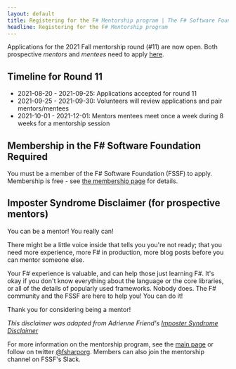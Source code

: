 ```yaml
---
layout: default
title: Registering for the F# Mentorship program | The F# Software Foundation
headline: Registering for the F# Mentorship program
---
```


Applications for the 2021 Fall mentorship round (#11) are now open. Both prospective _mentors_ and _mentees_ need to apply [here](https://forms.gle/WAPwui3GxhRcQerw9).

## Timeline for Round 11

* 2021-08-20 - 2021-09-25: Applications accepted for round 11
* 2021-09-25 - 2021-09-30: Volunteers will review applications and pair mentors/mentees
* 2021-10-01 - 2021-12-01: Mentors mentees meet once a week during 8 weeks for a mentorship session

## Membership in the F# Software Foundation Required

You must be a member of the F# Software Foundation (FSSF) to apply. Membership is free - see [the membership page](https://foundation.fsharp.org/membership) for details.

## Imposter Syndrome Disclaimer (for prospective mentors)

You can be a mentor! You really can!

There might be a little voice inside that tells you you're not ready; that you need more experience, more F# in production, more blog posts before you can mentor someone else.

Your F# experience is valuable, and can help those just learning F#. It's okay if you don't know everything about the language or the core libraries, or all of the details of popularly used frameworks. Nobody does. The F# community and the FSSF are here to help you! You can do it!

Thank you for considering being a mentor!

*This disclaimer was adapted from Adrienne Friend's [Imposter Syndrome Disclaimer](https://github.com/adriennefriend/imposter-syndrome-disclaimer)*

For more information on the mentorship program, see the [main page](index.html) or follow on twitter [@fsharporg](https://twitter.com/fsharporg). Members can also join the mentorship channel on FSSF's Slack.
